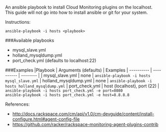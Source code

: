 An ansible playbook to install Cloud Monitoring plugins on the localhost.   This guide will not go into how to install ansible or git for your system.

Instructions:

```ansible-playbook -i hosts <playbook>```

###Available playbooks 
- mysql_slave.yml
- holland_mysqldump.yml
- port_check.yml (defaults to localhost:22)

###Examples
|Playbook | Arguments (defaults) | Examples
| ---------- | ---------- | -------- |
| mysql_slave.yml | none | `ansible-playbook -i hosts mysql_slave.yml`
| holland_mysqldump.yml | none | `ansible-playbook -i hosts holland_mysqldump.yml`
| port_check.yml | host (localhost), port (22) | `ansible-playbook -i hosts port_check.yml -e port=8080` <br> `ansible-playbook -i hosts port_check.yml -e host=8.8.8.8`

References:
- http://docs.rackspace.com/cm/api/v1.0/cm-devguide/content/install-configure.html#agent-config-file
- https://github.com/racker/rackspace-monitoring-agent-plugins-contrib
